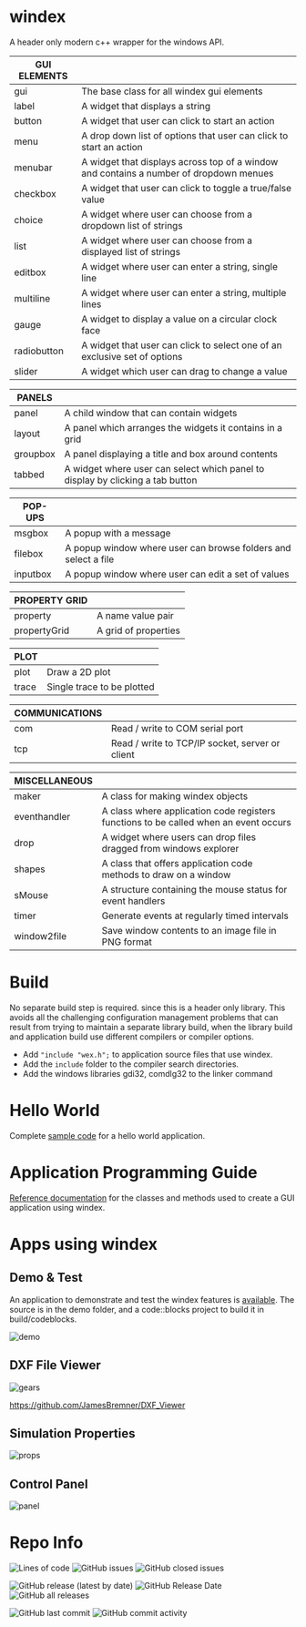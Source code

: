 # windex
 
A header only modern c++ wrapper for the windows API.


|GUI ELEMENTS||
|---|---|
|gui	|	The base class for all windex gui elements|
|label	|	A widget that displays a string|
button	|	A widget that user can click to start an action
menu	|	A drop down list of options that user can click to start an action
menubar	|	A widget that displays across top of a window and contains a number of dropdown menues
checkbox|	A widget that user can click to toggle a true/false value
choice	|	A widget where user can choose from a dropdown list of strings
list	|	A widget where user can choose from a displayed list of strings
editbox	|	A widget where user can enter a string, single line
multiline | A widget where user can enter a string, multiple lines
gauge	|	A widget to display a value on a circular clock face
radiobutton|	A widget that user can click to select one of an exclusive set of options
slider	|	A widget which user can drag to change a value

|PANELS||
|---|---|
|panel	|	A child window that can contain widgets|
|layout	|	A panel which arranges the widgets it contains in a grid|
|groupbox|	A panel displaying a title and box around contents|
|tabbed	|	A widget where user can select which panel to display by clicking a tab button|

|POP-UPS||
|---|---|
msgbox	|	A popup with a message
filebox	|	A popup window where user can browse folders and select a file
inputbox|	A popup window where user can edit a set of values

|PROPERTY GRID||
|---|---|
property	|A name value pair
propertyGrid|	A grid of properties

|PLOT||
|---|---|
plot		|Draw a 2D plot
trace		|Single trace to be plotted

|COMMUNICATIONS||
|---|---|
com		|Read / write to COM serial port
tcp  |Read / write to TCP/IP socket, server or client

|MISCELLANEOUS||
|---|---|
maker		|A class for making windex objects
eventhandler	|A class where application code registers functions to be called when an event occurs
drop		|A widget where users can drop files dragged from windows explorer
shapes		|A class that offers application code methods to draw on a window
sMouse		|A structure containing the mouse status for event handlers
timer		|Generate events at regularly timed intervals
window2file	|Save window contents to an image file in PNG format

# Build

No separate build step is required. since this is a header only library.  This avoids all the challenging configuration management problems that can result from trying to maintain a separate library build, when the library build and application build use different compilers or compiler options.  

 - Add `"include "wex.h";` to application source files that use windex.
 - Add the `include` folder to the compiler search directories.
 - Add the windows libraries gdi32, comdlg32 to the linker command

# Hello World

Complete [sample code](https://github.com/JamesBremner/windex/wiki/hello-world) for a hello world application.

# Application Programming Guide

[Reference documentation](https://jamesbremner.github.io/windex/hierarchy.html) for the classes and methods used to create a GUI application using windex.

# Apps using windex

## Demo & Test

An application to demonstrate and test the windex features is [available](https://github.com/JamesBremner/windex/releases/latest).  The source is in the demo folder, and a code::blocks project to build it in build/codeblocks.

<img src="https://github.com/JamesBremner/windex/blob/master/doc/demo.png" alt="demo"></a>

## DXF File Viewer

<img src="https://github.com/JamesBremner/windex/blob/master/doc/gears.PNG" alt="gears"></a>

https://github.com/JamesBremner/DXF_Viewer

## Simulation Properties

<img src="https://github.com/JamesBremner/windex/blob/master/doc/simparams.PNG" alt="props"></a>

## Control Panel

<img src="https://github.com/JamesBremner/windex/blob/master/doc/controlpanel.png" alt="panel"></a>

# Repo Info
<p>
  <img alt="Lines of code" src="https://img.shields.io/tokei/lines/github/jamesbremner/windex">
  <img alt="GitHub issues" src="https://img.shields.io/github/issues-raw/jamesbremner/windex">
  <img alt="GitHub closed issues" src="https://img.shields.io/github/issues-closed-raw/jamesbremner/windex">
</p>

<p>
  <img alt="GitHub release (latest by date)" src="https://img.shields.io/github/v/release/jamesbremner/windex">
  <img alt="GitHub Release Date" src="https://img.shields.io/github/release-date/jamesbremner/windex">
  <img alt="GitHub all releases" src="https://img.shields.io/github/downloads/jamesbremner/windex/total">
</p>

<p>
  <img alt="GitHub last commit" src="https://img.shields.io/github/last-commit/jamesbremner/windex">
  <img alt="GitHub commit activity" src="https://img.shields.io/github/commit-activity/y/jamesbremner/windex">
</p>

